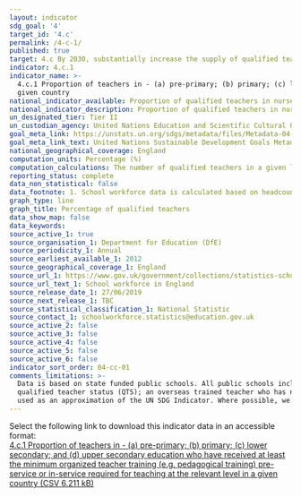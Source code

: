 ```yaml
---
layout: indicator
sdg_goal: '4'
target_id: '4.c'
permalink: /4-c-1/
published: true
target: 4.c By 2030, substantially increase the supply of qualified teachers, including through international cooperation for teacher training in developing countries, especially least developed countries and small island developing States
indicator: 4.c.1
indicator_name: >-
  4.c.1 Proportion of teachers in - (a) pre-primary; (b) primary; (c) lower secondary; and (d) upper secondary education who have received at least the minimum organized teacher training (e.g. pedagogical training) pre-service or in-service required for teaching at the relevant level in a
  given country
national_indicator_available: Proportion of qualified teachers in nursery, primary and secondary education
national_indicator_description: Proportion of qualified teachers in nursery, primary and secondary education in England
un_designated_tier: Tier II
un_custodian_agency: United Nations Education and Scientific Cultural Organisation - Institute of Statistics (UNESCO-UIS)
goal_meta_link: https://unstats.un.org/sdgs/metadata/files/Metadata-04-0C-01.pdf 
goal_meta_link_text: United Nations Sustainable Development Goals Metadata (PDF 218 KB)
national_geographical_coverage: England
computation_units: Percentage (%)
computation_calculations: The number of qualified teachers in a given level of education is expressed as a percentage of all (qualified and unqualified) teachers in that level of education.
reporting_status: complete
data_non_statistical: false
data_footnote: 1. School workforce data is calculated based on headcount. This means the figures may differ slightly from other figures available in the public domain which may use figures for the full time equivalent.
graph_type: line
graph_title: Percentage of qualified teachers
data_show_map: false
data_keywords:  
source_active_1: true
source_organisation_1: Department for Education (DfE)
source_periodicity_1: Annual
source_earliest_available_1: 2012
source_geographical_coverage_1: England
source_url_1: https://www.gov.uk/government/collections/statistics-school-workforce
source_url_text_1: School workforce in England
source_release_date_1: 27/06/2019
source_next_release_1: TBC
source_statistical_classification_1: National Statistic
source_contact_1: schoolworkforce.statistics@education.gov.uk
source_active_2: false
source_active_3: false
source_active_4: false
source_active_5: false
source_active_6: false
indicator_sort_order: 04-cc-01
comments_limitations: >-
  Data is based on state funded public schools. All public schools include - nursery, primary, secondary, special and centrally employed schools. The proportion of qualified teachers includes both full and part time teachers. An unqualified teacher is either a trainee working towards
  qualified teacher status (QTS); an overseas trained teacher who has not exceeded the four years they are allowed to teach without having QTS; or an instructor who has a particular skill who can be employed for so long as a qualified teacher is not available.   This indicator is being
  used as an approximation of the UN SDG Indicator. Where possible, we will work to identify or develop UK data to meet the global indicator specification. This indicator has not been identified in collaboration with topic experts.
---
```

Select the following link to download this indicator data in an accessible format:<br>[4.c.1 Proportion of teachers in - (a) pre-primary; (b) primary; (c) lower secondary; and (d) upper secondary education who have received at least the minimum organized teacher training (e.g. pedagogical training) pre-service or in-service required for teaching at the relevant level in a given country (CSV 6.211 kB)](https://sustainabledevelopment-uk.github.io/sdg-data/data/4-c-1.csv)